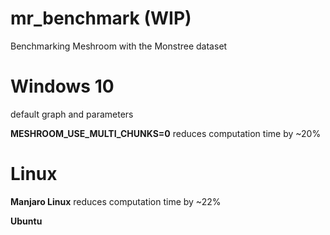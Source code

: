 # mr_benchmark (WIP)

Benchmarking Meshroom with the Monstree dataset

# Windows 10

default graph and parameters

**MESHROOM_USE_MULTI_CHUNKS=0**
reduces computation time by ~20%


# Linux

**Manjaro Linux**
reduces computation time by ~22%

**Ubuntu**
